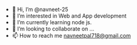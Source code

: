 - 👋 Hi, I’m @navneet-25
- 👀 I’m interested in Web and App development
- 🌱 I’m currently learning node js.
- 💞️ I’m looking to collaborate on ...
- 📫 How to reach me navneetpal718@gmail.com

<!---
navneet-25/navneet-25 is a ✨ special ✨ repository because its `README.md` (this file) appears on your GitHub profile.
You can click the Preview link to take a look at your changes.
--->
